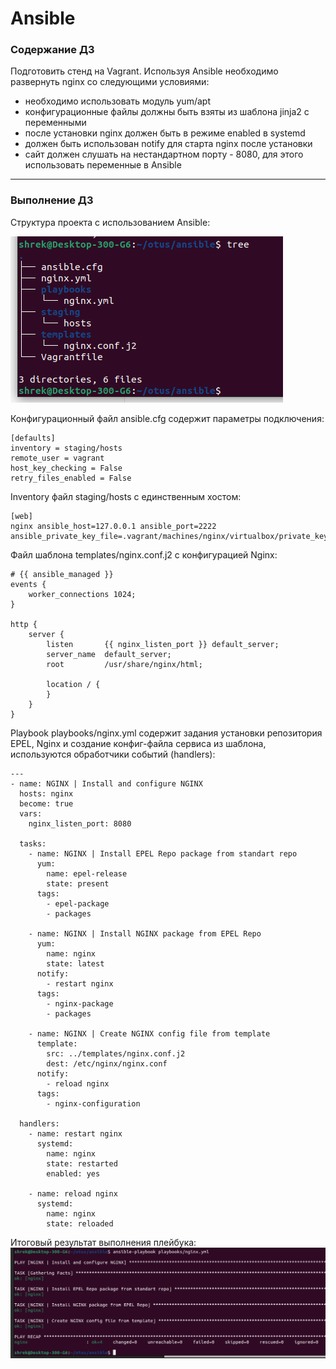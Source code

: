 # Ansible

### **Содержание ДЗ**
Подготовить стенд на Vagrant. Используя Ansible необходимо развернуть nginx со следующими условиями:
- необходимо использовать модуль yum/apt
- конфигурационные файлы должны быть взяты из шаблона jinja2 с переменными
- после установки nginx должен быть в режиме enabled в systemd
- должен быть использован notify для старта nginx после установки
- сайт должен слушать на нестандартном порту - 8080, для этого использовать переменные в Ansible
---
### **Выполнение ДЗ**

Структура проекта с использованием Ansible:

![img_1](https://github.com/kureshtar/otus_linux_administrator/blob/main/HomeWork15_Ansible/images/Screenshot%20from%202023-11-08%2017-04-05.png)

Конфигурационный файл ansible.cfg содержит параметры подключения:
```
[defaults]
inventory = staging/hosts
remote_user = vagrant
host_key_checking = False
retry_files_enabled = False
```
Inventory файл staging/hosts с единственным хостом:
```
[web]
nginx ansible_host=127.0.0.1 ansible_port=2222 ansible_private_key_file=.vagrant/machines/nginx/virtualbox/private_key
```
Файл шаблона templates/nginx.conf.j2 с конфигурацией Nginx:
```
# {{ ansible_managed }}
events {
    worker_connections 1024;
}

http {
    server {
        listen       {{ nginx_listen_port }} default_server;
        server_name  default_server;
        root         /usr/share/nginx/html;

        location / {
        }
    }
}
```
Playbook playbooks/nginx.yml содержит задания установки репозитория EPEL, Nginx и создание конфиг-файла сервиса из шаблона, используются обработчики событий (handlers):
```
---
- name: NGINX | Install and configure NGINX
  hosts: nginx
  become: true
  vars:
    nginx_listen_port: 8080

  tasks:
    - name: NGINX | Install EPEL Repo package from standart repo
      yum:
        name: epel-release
        state: present
      tags:
        - epel-package
        - packages

    - name: NGINX | Install NGINX package from EPEL Repo
      yum:
        name: nginx
        state: latest
      notify:
        - restart nginx
      tags:
        - nginx-package
        - packages

    - name: NGINX | Create NGINX config file from template
      template:
        src: ../templates/nginx.conf.j2
        dest: /etc/nginx/nginx.conf
      notify:
        - reload nginx
      tags:
        - nginx-configuration

  handlers:
    - name: restart nginx
      systemd:
        name: nginx
        state: restarted
        enabled: yes
    
    - name: reload nginx
      systemd:
        name: nginx
        state: reloaded
```
Итоговый результат выполнения плейбука:
![img_1](https://github.com/kureshtar/otus_linux_administrator/blob/main/HomeWork15_Ansible/images/Screenshot%20from%202023-11-08%2017-00-44.png)
